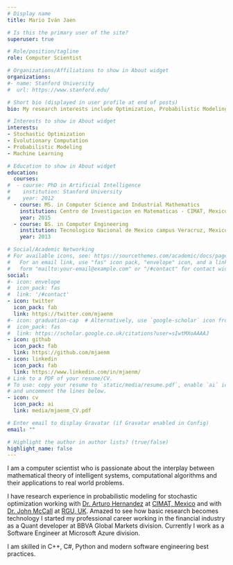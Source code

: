 ```yaml
---
# Display name
title: Mario Iván Jaen

# Is this the primary user of the site?
superuser: true

# Role/position/tagline
role: Computer Scientist

# Organizations/Affiliations to show in About widget
organizations:
#- name: Stanford University
#  url: https://www.stanford.edu/

# Short bio (displayed in user profile at end of posts)
bio: My research interests include Optimization, Probabilistic Modeling and Machine Learning

# Interests to show in About widget
interests:
- Stochastic Optimization
- Evolutionary Computation
- Probabilistic Modeling
- Machine Learning

# Education to show in About widget
education:
  courses:
#  - course: PhD in Artificial Intelligence
#    institution: Stanford University
#    year: 2012
  - course: MS. in Computer Science and Industrial Mathematics
    institution: Centro de Investigacion en Matematicas - CIMAT, Mexico
    year: 2015
  - course: BS. in Computer Engineering
    institution: Tecnologico Nacional de Mexico campus Veracruz, Mexico
    year: 2013

# Social/Academic Networking
# For available icons, see: https://sourcethemes.com/academic/docs/page-builder/#icons
#   For an email link, use "fas" icon pack, "envelope" icon, and a link in the
#   form "mailto:your-email@example.com" or "/#contact" for contact widget.
social:
#- icon: envelope
#  icon_pack: fas
#  link: '/#contact'
- icon: twitter
  icon_pack: fab
  link: https://twitter.com/mjaenm
#- icon: graduation-cap  # Alternatively, use `google-scholar` icon from `ai` icon pack
#  icon_pack: fas
#  link: https://scholar.google.co.uk/citations?user=sIwtMXoAAAAJ
- icon: github
  icon_pack: fab
  link: https://github.com/mjaenm
- icon: linkedin
  icon_pack: fab
  link: https://www.linkedin.com/in/mjaenm/
# Link to a PDF of your resume/CV.
# To use: copy your resume to `static/media/resume.pdf`, enable `ai` icons in `params.toml`, 
# and uncomment the lines below.
- icon: cv
  icon_pack: ai
  link: media/mjaenm_CV.pdf

# Enter email to display Gravatar (if Gravatar enabled in Config)
email: ""

# Highlight the author in author lists? (true/false)
highlight_name: false
---
```


I am a computer scientist who is passionate about the interplay between mathematical theory of intelligent systems, computational algorithms and their applications to real world problems.

I have research experience in probabilistic modeling for stochastic optimization working with [Dr. Arturo Hernandez](https://www.cimat.mx/~artha/) at [CIMAT, Mexico](http://pcc.cimat.mx/) and with [Dr. John McCall](https://www3.rgu.ac.uk/dmstaff/mccall-john) at [RGU, UK](http://www.comp.rgu.ac.uk/computational-intelligence-research-group/). Amazed to see how basic research becomes technology I started my professional career working in the financial industry as a Quant developer at BBVA Global Markets division. Currently I work as a Software Engineer at Microsoft Azure division. 

I am skilled in C++, C#, Python and modern software engineering best practices.

<!--  {{< icon name="download" pack="fas" >}} Download my {{< staticref "media/demo_resume.pdf" "newtab" >}}resumé{{< /staticref >}}. -->
